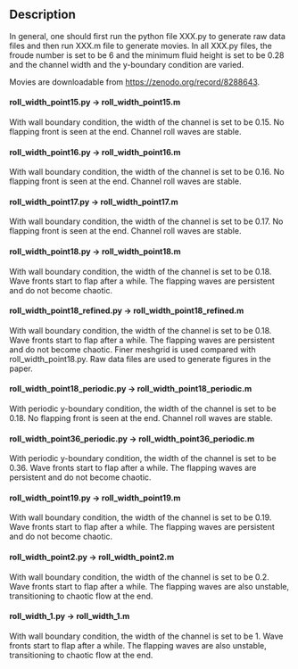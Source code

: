 ## Description

In general, one should first run the python file XXX.py to generate raw data files and then run XXX.m file to generate movies. In all XXX.py files, the froude number is set to be 6 and the minimum fluid height is set to be 0.28 and the channel width and the y-boundary condition are varied.

Movies are downloadable from https://zenodo.org/record/8288643.

#### roll_width_point15.py -> roll_width_point15.m

With wall boundary condition, the width of the channel is set to be 0.15. No flapping front is seen at the end. Channel roll waves are stable.


#### roll_width_point16.py -> roll_width_point16.m

With wall boundary condition, the width of the channel is set to be 0.16. No flapping front is seen at the end. Channel roll waves are stable.


#### roll_width_point17.py -> roll_width_point17.m

With wall boundary condition, the width of the channel is set to be 0.17. No flapping front is seen at the end. Channel roll waves are stable.

#### roll_width_point18.py -> roll_width_point18.m

With wall boundary condition, the width of the channel is set to be 0.18. Wave fronts start to flap after a while. The flapping waves are persistent and do not become chaotic.

#### roll_width_point18_refined.py -> roll_width_point18_refined.m

With wall boundary condition, the width of the channel is set to be 0.18. Wave fronts start to flap after a while. The flapping waves are persistent and do not become chaotic. Finer meshgrid is used compared with roll_width_point18.py. Raw data files are used to generate figures in the paper.

#### roll_width_point18_periodic.py -> roll_width_point18_periodic.m

With periodic y-boundary condition, the width of the channel is set to be 0.18. No flapping front is seen at the end. Channel roll waves are stable.

#### roll_width_point36_periodic.py -> roll_width_point36_periodic.m

With periodic y-boundary condition, the width of the channel is set to be 0.36. Wave fronts start to flap after a while. The flapping waves are persistent and do not become chaotic.

#### roll_width_point19.py -> roll_width_point19.m

With wall boundary condition, the width of the channel is set to be 0.19. Wave fronts start to flap after a while. The flapping waves are persistent and do not become chaotic.

#### roll_width_point2.py -> roll_width_point2.m

With wall boundary condition, the width of the channel is set to be 0.2. Wave fronts start to flap after a while. The flapping waves are also unstable, transitioning to chaotic flow at the end.

#### roll_width_1.py -> roll_width_1.m

With wall boundary condition, the width of the channel is set to be 1. Wave fronts start to flap after a while. The flapping waves are also unstable, transitioning to chaotic flow at the end.




